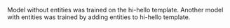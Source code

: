Model without entities was trained on the hi-hello template.
Another model with entities was trained by adding entities to hi-hello template.
